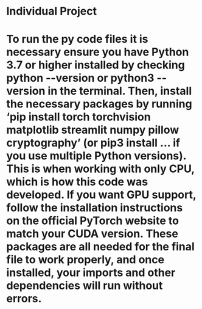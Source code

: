 # Individual Project
# To run the py code files it is necessary ensure you have Python 3.7 or higher installed by checking python --version or python3 --version in the terminal. Then, install the necessary packages by running ‘pip install torch torchvision matplotlib streamlit numpy pillow cryptography’ (or pip3 install ... if you use multiple Python versions). This is when working with only CPU, which is how this code was developed. If you want GPU support, follow the installation instructions on the official PyTorch website to match your CUDA version. These packages are all needed for the final file to work properly, and once installed, your imports and other dependencies will run without errors.
